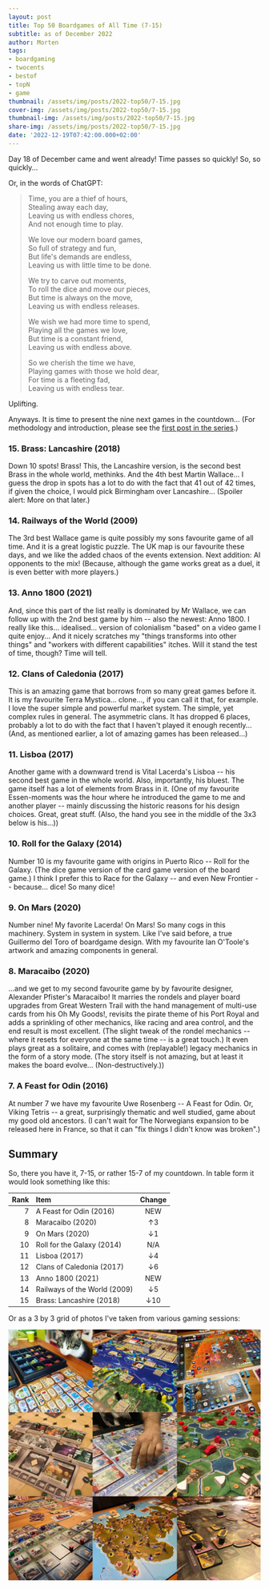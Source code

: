 ```yaml
---
layout: post
title: Top 50 Boardgames of All Time (7-15)
subtitle: as of December 2022
author: Morten
tags:
- boardgaming
- twocents
- bestof
- topN
- game
thumbnail: /assets/img/posts/2022-top50/7-15.jpg
cover-img: /assets/img/posts/2022-top50/7-15.jpg
thumbnail-img: /assets/img/posts/2022-top50/7-15.jpg
share-img: /assets/img/posts/2022-top50/7-15.jpg
date: '2022-12-19T07:42:00.000+02:00'
---
```


Day 18 of December came and went already! Time passes so quickly! So, so quickly...

Or, in the words of ChatGPT:

> Time, you are a thief of hours,  
> Stealing away each day,  
> Leaving us with endless chores,  
> And not enough time to play.  
> 
> We love our modern board games,  
> So full of strategy and fun,  
> But life's demands are endless,  
> Leaving us with little time to be done.  
> 
> We try to carve out moments,  
> To roll the dice and move our pieces,  
> But time is always on the move,  
> Leaving us with endless releases.  
> 
> We wish we had more time to spend,  
> Playing all the games we love,  
> But time is a constant friend,  
> Leaving us with endless above.  
> 
> So we cherish the time we have,  
> Playing games with those we hold dear,  
> For time is a fleeting fad,  
> Leaving us with endless tear.  

Uplifting.

Anyways. It is time to present the nine next games in the countdown... (For methodology and introduction, please see the [first post in the series](/2022-12-01-top50-part1/).)

### 15. Brass: Lancashire (2018)

Down 10 spots! Brass! This, the Lancashire version, is the second best Brass in the whole world, methinks. And the 4th best Martin Wallace... I guess the drop in spots has a lot to do with the fact that 41 out of 42 times, if given the choice, I would pick Birmingham over Lancashire... (Spoiler alert: More on that later.)

### 14. Railways of the World (2009)

The 3rd best Wallace game is quite possibly my sons favourite game of all time. And it is a great logistic puzzle. The UK map is our favourite these days, and we like the added chaos of the events extension. Next addition: AI opponents to the mix! (Because, although the game works great as a duel, it is even better with more players.)

### 13. Anno 1800 (2021)

And, since this part of the list really is dominated by Mr Wallace, we can follow up with the 2nd best game by him -- also the newest: Anno 1800. I really like this... idealised... version of colonialism "based" on a video game I quite enjoy... And it nicely scratches my "things transforms into other things" and "workers with different capabilities" itches. Will it stand the test of time, though? Time will tell.

### 12. Clans of Caledonia (2017)

This is an amazing game that borrows from so many great games before it. It is my favourite Terra Mystica... clone..., if you can call it that, for example. I love the super simple and powerful market system. The simple, yet complex rules in general. The asymmetric clans. It has dropped 6 places, probably a lot to do with the fact that I haven't played it enough recently... (And, as mentioned earlier, a lot of amazing games has been released...)

### 11. Lisboa (2017)

Another game with a downward trend is Vital Lacerda's Lisboa -- his second best game in the whole world. Also, importantly, his bluest. The game itself has a lot of elements from Brass in it. (One of my favourite Essen-moments was the hour where he introduced the game to me and another player -- mainly discussing the historic reasons for his design choices. Great, great stuff. (Also, the hand you see in the middle of the 3x3 below is his...))

### 10. Roll for the Galaxy (2014)

Number 10 is my favourite game with origins in Puerto Rico -- Roll for the Galaxy. (The dice game version of the card game version of the board game.) I think I prefer this to Race for the Galaxy -- and even New Frontier -- because... dice! So many dice! 

### 9. On Mars (2020)

Number nine! My favorite Lacerda! On Mars! So many cogs in this machinery. System in system in system. Like I've said before, a true Guillermo del Toro of boardgame design. With my favourite Ian O'Toole's artwork and amazing components in general.

### 8. Maracaibo (2020)

...and we get to my second favourite game by by favourite designer, Alexander Pfister's Maracaibo! It marries the rondels and player board upgrades from Great Western Trail with the hand management of multi-use cards from his Oh My Goods!, revisits the pirate theme of his Port Royal and adds a sprinkling of other mechanics, like racing and area control, and the end result is most excellent. (The slight tweak of the rondel mechanics -- where it resets for everyone at the same time -- is a great touch.) It even plays great as a solitaire, and comes with (replayable!) legacy mechanics in the form of a story mode. (The story itself is not amazing, but at least it makes the board evolve... (Non-destructively.))

### 7. A Feast for Odin (2016)

At number 7 we have my favourite Uwe Rosenberg -- A Feast for Odin. Or, Viking Tetris -- a great, surprisingly thematic and well studied, game about my good old ancestors. (I can't wait for The Norwegians expansion to be released here in France, so that it can "fix things I didn't know was broken".)

## Summary

So, there you have it, 7-15, or rather 15-7 of my countdown. In table form it would look something like this:

| Rank | Item                         | Change |
| ----:|:---------------------------- |:------:|
| 7    | A Feast for Odin (2016)      | NEW    |
| 8    | Maracaibo (2020)             | ↑3     |
| 9    | On Mars (2020)               | ↓1     |
| 10   | Roll for the Galaxy (2014)   | N/A    |
| 11   | Lisboa (2017)                | ↓4     |
| 12   | Clans of Caledonia (2017)    | ↓6     |
| 13   | Anno 1800 (2021)             | NEW    |
| 14   | Railways of the World (2009) | ↓5     |
| 15   | Brass: Lancashire (2018)     | ↓10    |

Or as a 3 by 3 grid of photos I've taken from various gaming sessions:

![7-15](/assets/img/posts/2022-top50/7-15.jpg)